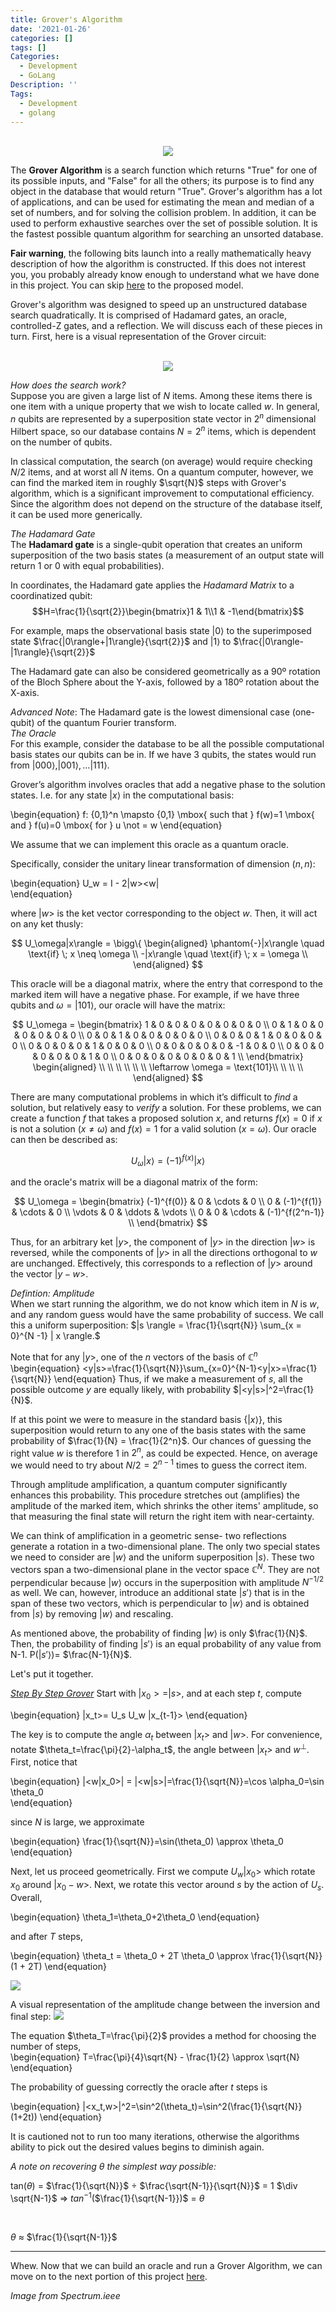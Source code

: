 ```yaml
---
title: Grover's Algorithm
date: '2021-01-26'
categories: []
tags: []
Categories:
  - Development
  - GoLang
Description: ''
Tags:
  - Development
  - golang
---
```

<center>
</br>
<img src="https://spectrum.ieee.org/image/MzEwMTk5OA.jpeg">
</center>

The **Grover Algorithm** is a search function which returns "True" for one of its possible inputs, and "False" for all the others; its purpose is to find any object in the database that would return "True". Grover's algorithm has a lot of applications, and can be used for estimating the mean and median of a set of numbers, and for solving the collision problem. In addition, it can be used to perform exhaustive searches over the set of possible solution. It is the fastest possible quantum algorithm for searching an unsorted database.

**Fair warning**, the following bits launch into a really mathematically heavy description of how the algorithm is constructed. If this does not interest you, you probably already know enough to understand what we have done in this project. You can skip [here](https://wucrypto-project.netlify.app/) to the proposed model.

Grover's algorithm was designed to speed up an unstructured database search quadratically. It is comprised of Hadamard gates, an oracle, controlled-Z gates, and a reflection. We will discuss each of these pieces in turn. First, here is a visual representation of the Grover circuit:

<center>
</br>
<img src="https://qiskit.org/textbook/ch-algorithms/images/grover_circuit_3qubits.png">
</center>

*How does the search work?*
</br>
Suppose you are given a large list of $N$ items. Among these items there is one item with a unique property that we wish to locate called $w$. In general, <i>n</i> qubits are represented by a superposition state vector in $2^{n}$ dimensional Hilbert space, so our database contains $N=2^n$ items, which is dependent on the number of qubits.

In classical computation, the search (on average) would require checking $N/2$ items, and at worst all $N$ items. On a quantum computer, however, we can find the marked item in roughly $\sqrt{N}$ steps with Grover's algorithm, which is a significant improvement to computational efficiency. Since the algorithm does not depend on the structure of the database itself, it can be used more generically.

*The Hadamard Gate*
</br>
The <b>Hadamard gate</b> is a single-qubit operation that creates an uniform superposition of the two basis states (a measurement of an output state will return 1 or 0 with equal probabilities).

In coordinates, the Hadamard gate applies the <i>Hadamard Matrix</i> to a coordinatized qubit:
$$H=\frac{1}{\sqrt{2}}\begin{bmatrix}1 & 1\\1 & -1\end{bmatrix}$$

For example, maps the observational basis state |0⟩ to the superimposed state $\frac{|0\rangle+|1\rangle}{\sqrt{2}}$ and |1⟩ to $\frac{|0\rangle-|1\rangle}{\sqrt{2}}$ 

The Hadamard gate can also be considered geometrically as a 90º rotation of the Bloch Sphere about the Y-axis, followed by a 180º rotation about the X-axis.

<i>Advanced Note</i>: The Hadamard gate is the lowest dimensional case (one-qubit) of the quantum Fourier transform.
</br>
*The Oracle*
</br>
For this example, consider the database to be all the possible computational basis states our qubits can be in. 
If we have 3 qubits, the states would run from  $|000\rangle, |001\rangle, \dots |111\rangle$.

Grover’s algorithm involves oracles that add a negative phase to the solution states. I.e. for any state $|x\rangle$ in the computational basis:

\begin{equation}
    f: \{0,1\}^n \mapsto \{0,1\} \mbox{ such that } f(w)=1 \mbox{ and } f(u)=0 \mbox{ for } u \not = w 
\end{equation}

We assume that we can implement this oracle as a quantum oracle.

Specifically, consider the unitary linear transformation of dimension $(n,n)$: 

\begin{equation}
  U_w = I - 2|w><w|  
\end{equation}

where $|w>$ is the ket vector corresponding to the object $w$. Then, it will act on any ket thusly:

$$
U_\omega|x\rangle = \bigg\{
\begin{aligned}
\phantom{-}|x\rangle \quad \text{if} \; x \neq \omega \\
-|x\rangle \quad \text{if} \; x = \omega \\
\end{aligned}
$$


This oracle will be a diagonal matrix, where the entry that correspond to the marked item will have a negative phase. For example, if we have three qubits and $\omega = |101\rangle$, our oracle will have the matrix:

$$
U_\omega = 
\begin{bmatrix}
1 & 0 & 0 & 0 & 0 & 0 & 0 & 0 \\
0 & 1 & 0 & 0 & 0 & 0 & 0 & 0 \\
0 & 0 & 1 & 0 & 0 & 0 & 0 & 0 \\
0 & 0 & 0 & 1 & 0 & 0 & 0 & 0 \\
0 & 0 & 0 & 0 & 1 & 0 & 0 & 0 \\
0 & 0 & 0 & 0 & 0 & -1 & 0 & 0 \\
0 & 0 & 0 & 0 & 0 & 0 & 1 & 0 \\
0 & 0 & 0 & 0 & 0 & 0 & 0 & 1 \\
\end{bmatrix}
\begin{aligned}
\\
\\
\\
\\
\\
\\
\leftarrow \omega = \text{101}\\
\\
\\
\\
\end{aligned}
$$

There are many computational problems in which it’s difficult to _find_ a solution, but relatively easy to _verify_ a solution. For these problems, we can create a function $f$ that takes a proposed solution $x$, and returns $f(x) = 0$ if $x$ is not a solution ($x \neq \omega$) and $f(x) = 1$ for a valid solution ($x = \omega$). Our oracle can then be described as:

$$
U_\omega|x\rangle = (-1)^{f(x)}|x\rangle
$$

and the oracle's matrix will be a diagonal matrix of the form:

$$
U_\omega = 
\begin{bmatrix}
(-1)^{f(0)} &   0         & \cdots &   0         \\
0           & (-1)^{f(1)} & \cdots &   0         \\
\vdots      &   0         & \ddots & \vdots      \\
0           &   0         & \cdots & (-1)^{f(2^n-1)} \\
\end{bmatrix}
$$

Thus, for an arbitrary ket $|y>$, the component of $|y>$ in the direction $|w>$ is reversed, while the components of $|y>$ in all the directions orthogonal to $w$ are unchanged. Effectively, this corresponds to a reflection of $|y>$ around the vector $|y-w>$.  

*Defintion: Amplitude*
</br>
When we start running the algorithm, we do not know which item in $N$ is $w$, and any random guess would have the same probability of success. We call this a uniform superposition:  $|s \rangle = \frac{1}{\sqrt{N}} \sum_{x = 0}^{N -1} | x
\rangle.$

Note that for any $|y>$, one of the $n$ vectors of the basis of $\mathbb{C}^n$ 
\begin{equation}
    <y|s>=\frac{1}{\sqrt{N}}\sum_{x=0}^{N-1}<y|x>=\frac{1}{\sqrt{N}}
\end{equation}
Thus, if we make a measurement of $s$, all the possible outcome $y$ are equally likely, with probability $|<y|s>|^2=\frac{1}{N}$. 

If at this point we were to measure in the standard basis $\{ | x \rangle \}$, this superposition would return to any one of the basis states with the same probability of $\frac{1}{N} = \frac{1}{2^n}$. Our chances of guessing the right value $w$ is therefore $1$ in $2^n$, as could be expected. Hence, on average we would need to try about $N/2 = 2^{n-1}$ times to guess the correct item.

Through amplitude amplification, a quantum computer significantly enhances this probability. This procedure stretches out (amplifies) the amplitude of the marked item, which shrinks the other items' amplitude, so that measuring the final state will return the right item with near-certainty. 

We can think of amplification in a geometric sense- two reflections generate a rotation in a two-dimensional plane. The only two special states we need to consider are $| w \rangle$ and the uniform superposition $| s \rangle$. These two vectors span a two-dimensional plane in the vector space $\mathbb{C}^N.$ They are not perpendicular because $| w \rangle$ occurs in the superposition with amplitude $N^{-1/2}$ as well.
We can, however, introduce an additional state $|s'\rangle$ that is in the span of these two vectors, which is perpendicular to $| w \rangle$ and is obtained from $|s \rangle$ by removing $| w \rangle$ and
rescaling. 

As mentioned above, the probability of finding $| w \rangle$ is only $\frac{1}{N}$. Then, the probability of finding $| s' \rangle$ is an equal probability of any value from N-1. P($| s' \rangle$)= $\frac{N-1}{N}$.

Let's put it together.

<u>*Step By Step Grover*</u>
Start with $|x_0>=|s>$, and at each step $t$, compute

\begin{equation}
    |x_t>= U_s U_w |x_{t-1}>
\end{equation}

The key is to compute the angle $\alpha_t$ between $|x_t>$ and $|w>$. For convenience, notate $\theta_t=\frac{\pi}{2}-\alpha_t$, the angle between $|x_t>$ and $w^{\perp}$.  First, notice that 

\begin{equation}
|<w|x_0>| = |<w|s>|=\frac{1}{\sqrt{N}}=\cos \alpha_0=\sin \theta_0    
\end{equation}

since $N$ is large, we approximate 

\begin{equation}
\frac{1}{\sqrt{N}}=\sin(\theta_0) \approx \theta_0   
\end{equation}

Next, let us proceed geometrically. First we compute $U_w |x_0>$ which rotate $x_0$ 
around $|x_0-w>$. Next, we rotate this vector around $s$ by the action of $U_s$. Overall, 

\begin{equation}
    \theta_1=\theta_0+2\theta_0
\end{equation}

and after $T$ steps, 

\begin{equation}
    \theta_t = \theta_0 + 2T \theta_0 \approx \frac{1}{\sqrt{N}}(1 + 2T)
\end{equation}

<img src="https://miro.medium.com/max/1020/1*GArCJX_Jx8b1U3F68GYibg.png" />

A visual representation of the amplitude change between the inversion and final step:
<img src="https://www.researchgate.net/publication/274056986/figure/fig2/AS:393378433912833@1470800135225/Single-call-of-the-Grover-iteration-on-the-equal-superposition-state-Grover.png" />

The equation $\theta_T=\frac{\pi}{2}$ provides a method for choosing the number of steps,  
\begin{equation}
T=\frac{\pi}{4}\sqrt{N} - \frac{1}{2} \approx \sqrt{N}    
\end{equation}

The probability of guessing correctly the oracle after $t$ steps is 

\begin{equation}
    |<x_t,w>|^2=\sin^2(\theta_t)=\sin^2(\frac{1}{\sqrt{N}}(1+2t))
\end{equation}

It is cautioned not to run too many iterations, otherwise the algorithms ability to pick out the desired values begins to diminish again.

*A note on recovering $\theta$ the simplest way possible:*

tan($\theta$) = $\frac{1}{\sqrt{N}}$ $\div$  $\frac{\sqrt{N-1}}{\sqrt{N}}$
= 1 $\div \sqrt{N-1}$ $\Rightarrow$ $tan^{-1}$($\frac{1}{\sqrt{N-1}})$ = $\theta$ 

</br>

$\theta$ $\approx$ $\frac{1}{\sqrt{N-1}}$

****
Whew. Now that we can build an oracle and run a Grover Algorithm, we can move on to the next portion of this project [here](https://wucrypto-project.netlify.app/).

*Image from Spectrum.ieee*
